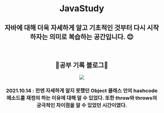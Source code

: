 <div align = "center">

# JavaStudy

## 자바에 대해 더욱 자세하게 알고 기초적인 것부터 다시 시작하자는 의미로 복습하는 공간입니다. 😊
<br>

## :link:공부 기록 블로그:link:<br>
<a href = "https://blog.naver.com/whddnr5330">
  <img src = "http://img.shields.io/badge/-Blog-brightgreen?style=flat-square&logo=FF5722">
</a>
  
  
### 2021.10.14 : 전엔 자세하게 알지 못했던 Object 클래스 안의 hashcode 메소드를 재정의 하는 이유에 대해 알 수 있었다. 또한 throw와 throws의 궁극적인 차이점을 알 수 있었던 시간이였다.
